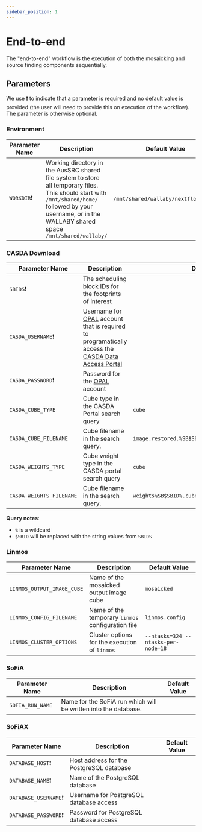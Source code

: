 ```yaml
---
sidebar_position: 1
---
```


# End-to-end

The "end-to-end" workflow is the execution of both the mosaicking and source finding components sequentially. 

## Parameters

We use ❗ to indicate that a parameter is required and no default value is provided (the user will need to provide this on execution of the workflow). The parameter is otherwise optional.

### Environment

| Parameter Name  | Description | Default Value |
|---|---|---|
|	`WORKDIR`❗| Working directory in the AusSRC shared file system to store all temporary files. This should start with `/mnt/shared/home/` followed by your username, or in the WALLABY shared space `/mnt/shared/wallaby/` | `/mnt/shared/wallaby/nextflow_runs/` |


### CASDA Download


| Parameter Name  | Description | Default Value |
|---|---|---|
| `SBIDS`❗ | The scheduling block IDs for the footprints of interest |  |
| `CASDA_USERNAME`❗ | Username for [OPAL](https://opal.atnf.csiro.au/) account that is required to programatically access the [CASDA Data Access Portal](https://data.csiro.au/collections/domain/casdaObservation/search/) |  |
| `CASDA_PASSWORD`❗ | Password for the [OPAL](https://opal.atnf.csiro.au/) account |  |
| `CASDA_CUBE_TYPE` | Cube type in the CASDA Portal search query | `cube` |
| `CASDA_CUBE_FILENAME` | Cube filename in the search query. | `image.restored.%SB$SBID%.cube.MilkyWay.contsub.fits` |
| `CASDA_WEIGHTS_TYPE` | Cube weight type in the CASDA portal search query | `cube` |
| `CASDA_WEIGHTS_FILENAME` | Cube filename in the search query. | `weights%SB$SBID%.cube.MilkyWay.fits` |

**Query notes**:

* `%` is a wildcard
* `$SBID` will be replaced with the string values from `SBIDS`

### Linmos

| Parameter Name  | Description | Default Value | 
|---|---|---|
| `LINMOS_OUTPUT_IMAGE_CUBE` | Name of the mosaicked output image cube | `mosaicked` |  |
| `LINMOS_CONFIG_FILENAME ` | Name of the temporary `linmos` configuration file | `linmos.config` |  |
| `LINMOS_CLUSTER_OPTIONS` | Cluster options for the execution of `linmos` | `--ntasks=324 --ntasks-per-node=18` |  |

### SoFiA

| Parameter Name  | Description | Default Value | 
|---|---|---|
| `SOFIA_RUN_NAME` | Name for the SoFiA run which will be written into the database. |  |


### SoFiAX

| Parameter Name  | Description | Default Value | 
|---|---|---|
| `DATABASE_HOST`❗ | Host address for the PostgreSQL database |  |
| `DATABASE_NAME`❗ | Name of the PostgreSQL database |  |
| `DATABASE_USERNAME`❗ | Username for PostgreSQL database access |  |
| `DATABASE_PASSWORD`❗ | Password for PostgreSQL database access |  |

